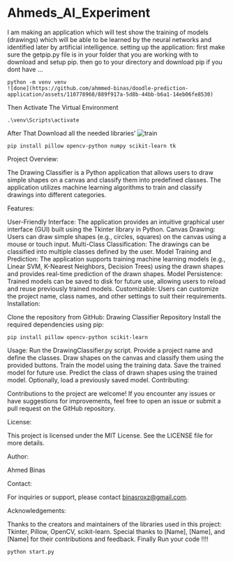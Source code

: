 # Ahmeds_AI_Experiment



I am making an application which will test show the training of models (drawings) which will be able to be learned by the neural networks and identified  later by artificial intelligence.
setting up the application:
first make sure the getpip.py file is in your folder that you are working with to download and setup pip.
then go to your directory and download pip if you dont have ...
```
python -m venv venv
![done](https://github.com/ahmmed-binas/doodle-prediction-application/assets/110778968/889f917a-5d8b-44bb-b6a1-14eb06fe8530)

```
Then Activate The Virtual Environment
```
.\venv\Scripts\activate

```
After That Download all the needed libraries' 
![train](https://github.com/ahmmed-binas/doodle-prediction-application/assets/110778968/5379972d-5537-47d6-a0df-651d317295ee)

```
pip install pillow opencv-python numpy scikit-learn tk

```
Project Overview:

The Drawing Classifier is a Python application that allows users to draw simple shapes on a canvas and classify them into predefined classes. The application utilizes machine learning algorithms to train and classify drawings into different categories.

Features:

User-Friendly Interface: The application provides an intuitive graphical user interface (GUI) built using the Tkinter library in Python.
Canvas Drawing: Users can draw simple shapes (e.g., circles, squares) on the canvas using a mouse or touch input.
Multi-Class Classification: The drawings can be classified into multiple classes defined by the user.
Model Training and Prediction: The application supports training machine learning models (e.g., Linear SVM, K-Nearest Neighbors, Decision Trees) using the drawn shapes and provides real-time prediction of the drawn shapes.
Model Persistence: Trained models can be saved to disk for future use, allowing users to reload and reuse previously trained models.
Customizable: Users can customize the project name, class names, and other settings to suit their requirements.
Installation:

Clone the repository from GitHub: Drawing Classifier Repository
Install the required dependencies using pip:

```
pip install pillow opencv-python scikit-learn
```

Usage:
Run the DrawingClassifier.py script.
Provide a project name and define the classes.
Draw shapes on the canvas and classify them using the provided buttons.
Train the model using the training data.
Save the trained model for future use.
Predict the class of drawn shapes using the trained model.
Optionally, load a previously saved model.
Contributing:

Contributions to the project are welcome! If you encounter any issues or have suggestions for improvements, feel free to open an issue or submit a pull request on the GitHub repository.

License:

This project is licensed under the MIT License. See the LICENSE file for more details.

Author:

Ahmed Binas

Contact:

For inquiries or support, please contact binasroxz@gmail.com.

Acknowledgements:

Thanks to the creators and maintainers of the libraries used in this project: Tkinter, Pillow, OpenCV, scikit-learn.
Special thanks to [Name], [Name], and [Name] for their contributions and feedback.
Finally Run your code !!!!

```
python start.py

```

